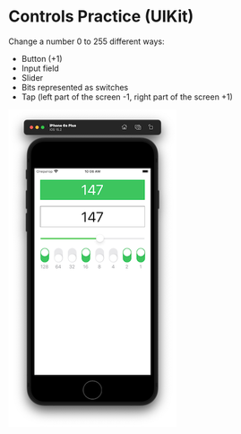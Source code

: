 # Controls Practice (UIKit)

Change a number 0 to 255 different ways:
- Button (+1)
- Input field
- Slider
- Bits represented as switches
- Tap (left part of the screen -1, right part of the screen +1)

![](https://github.com/FedorBoretsky/Controls-Practice-UIKit-/blob/main/Controls%20Practice%20(UIKit)/Screenshots/Screenshot-01.png?raw=true)
